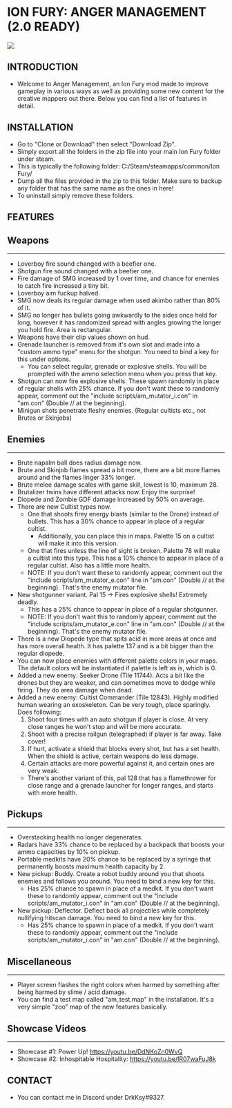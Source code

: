 # ION FURY: ANGER MANAGEMENT (2.0 READY)

<img src="https://imgur.com/Y2q9K4B.png"/>

## INTRODUCTION
- Welcome to Anger Management, an Ion Fury mod made to improve gameplay in various ways as well as providing some new content for the creative mappers out there. Below you can find a list of features in detail.

## INSTALLATION

- Go to "Clone or Download" then select "Download Zip".
- Simply export all the folders in the zip file into your main Ion Fury folder under steam.
- This is typically the following folder: C:/Steam/steamapps/common/Ion Fury/
- Dump all the files provided in the zip to this folder. Make sure to backup any folder that has the same name as the ones in here!
- To uninstall simply remove these folders.

## FEATURES

## Weapons
----------

* Loverboy fire sound changed with a beefier one.
* Shotgun fire sound changed with a beefier one.
* Fire damage of SMG increased by 1 over time, and chance for enemies to catch fire increased a tiny bit.
* Loverboy aim fuckup halved.
* SMG now deals its regular damage when used akimbo rather than 80% of it.
* SMG no longer has bullets going awkwardly to the sides once held for long, however it has randomized spread with angles growing the longer you hold fire. Area is rectangular.
* Weapons have their clip values shown on hud.
* Grenade launcher is removed from it's own slot and made into a "custom ammo type" menu for the shotgun. You need to bind a key for this under options.
	- You can select regular, grenade or explosive shells. You will be prompted with the ammo selection menu when you press that key.
* Shotgun can now fire explosive shells. These spawn randomly in place of regular shells with 25% chance. If you don't want these to randomly appear, comment out the "include scripts/am_mutator_i.con" in "am.con" (Double // at the beginning).
* Minigun shots penetrate fleshy enemies. (Regular cultists etc., not Brutes or Skinjobs)


## Enemies
----------

* Brute napalm ball does radius damage now.
* Brute and Skinjob flames spread a bit more, there are a bit more flames around and the flames linger 33% longer.
* Brute melee damage scales with game skill, lowest is 10, maximum 28.
* Brutalizer twins have different attacks now. Enjoy the surprise!
* Diopede and Zombie GDF damage increased by 50% on average.
* There are new Cultist types now.
	- One that shoots firey energy blasts (similar to the Drone) instead of bullets. This has a 30% chance to appear in place of a regular cultist.
		+ Additionally, you can place this in maps. Palette 15 on a cultist will make it into this version.
	- One that fires unless the line of sight is broken. Palette 78 will make a cultist into this type. This has a 10% chance to appear in place of a regular cultist. Also has a little more health.
	- NOTE: If you don't want these to randomly appear, comment out the "include scripts/am_mutator_e.con" line in "am.con" (Double // at the beginning). That's the enemy mutator file.
* New shotgunner variant. Pal 15 -> Fires explosive shells! Extremely deadly.
	- This has a 25% chance to appear in place of a regular shotgunner.
	- NOTE: If you don't want this to randomly appear, comment out the "include scripts/am_mutator_e.con" line in "am.con" (Double // at the beginning). That's the enemy mutator file.
* There is a new Diopede type that spits acid in more areas at once and has more overall health. It has palette 137 and is a bit bigger than the regular diopede.
* You can now place enemies with different palette colors in your maps. The default colors will be instantiated if palette is left as is, which is 0.
* Added a new enemy: Seeker Drone (Tile 11744). Acts a bit like the drones but they are weaker, and can sometimes move to dodge while firing. They do area damage when dead.
* Added a new enemy: Cultist Commander (Tile 12843). Highly modified human wearing an exoskeleton. Can be very tough, place sparingly. Does following:
	1. Shoot four times with an auto shotgun if player is close. At very close ranges he won't stop and will be more accurate.
	2. Shoot with a precise railgun (telegraphed) if player is far away. Take cover!
	3. If hurt, activate a shield that blocks every shot, but has a set health. When the shield is active, certain weapons do less damage.
	4. Certain attacks are more powerful against it, and certain ones are very weak.
	- There's another variant of this, pal 128 that has a flamethrower for close range and a grenade launcher for longer ranges, and starts with more health.


## Pickups
----------

* Overstacking health no longer degenerates.
* Radars have 33% chance to be replaced by a backpack that boosts your ammo capacities by 10% on pickup.
* Portable medkits have 20% chance to be replaced by a syringe that permanently boosts maximum health capacity by 2.
* New pickup: Buddy. Create a robot buddy around you that shoots enemies and follows you around. You need to bind a new key for this.
	- Has 25% chance to spawn in place of a medkit. If you don't want these to randomly appear, comment out the "include scripts/am_mutator_i.con" in "am.con" (Double // at the beginning).
* New pickup: Deflector. Deflect back all projectiles while completely nullifying hitscan damage. You need to bind a new key for this.
	- Has 25% chance to spawn in place of a medkit. If you don't want these to randomly appear, comment out the "include scripts/am_mutator_i.con" in "am.con" (Double // at the beginning).
	

## Miscellaneous
----------------

* Player screen flashes the right colors when harmed by something after being harmed by slime / acid damage.
* You can find a test map called "am_test.map" in the installation. It's a very simple "zoo" map of the new features basically.

## Showcase Videos
------------------

- Showcase #1: Power Up! https://youtu.be/DdNKoZn0WvQ
- Showcase #2: Inhospitable Hospitality: https://youtu.be/IR07waFuJ8k

## CONTACT
- You can contact me in Discord under DrkKsy#9327.